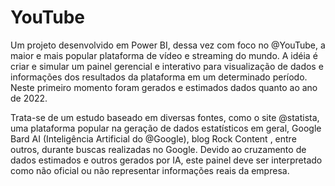 # YouTube
Um projeto desenvolvido em Power BI, dessa vez com foco no @YouTube, a maior e mais popular plataforma de vídeo e streaming do mundo. A idéia é criar e simular um painel gerencial e interativo para visualização de dados e informações dos resultados da plataforma em um determinado período. Neste primeiro momento  foram gerados e estimados dados quanto ao ano de 2022.

Trata-se de um estudo baseado em diversas fontes,  como o site @statista, uma plataforma popular na geração de dados estatísticos em geral, Google Bard AI (Inteligência Artificial do @Google), blog Rock Content , entre outros, durante buscas realizadas no Google. Devido ao cruzamento de dados estimados e outros gerados por IA, este painel deve ser interpretado como não oficial ou não representar informações reais da empresa.

  
